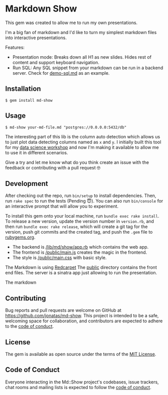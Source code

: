 # Markdown Show

This gem was created to allow me to run my own presentations.

I'm a big fan of markdown and I'd like to turn my simplest markdown files into
interactive presentations.

Features:

* Presentation mode: Breaks down all H1 as new slides. Hides rest of content and support keyboard navigation.
* Run SQL: Any SQL snippet from your markdown can be run in a backend server.
    Check for [demo-sql.md](./demo-sql.md) as an example.

## Installation

    $ gem install md-show

## Usage

    $ md-show your-md-file.md "postgres://0.0.0.0:5432/db"

The interesting part of this lib is the column auto detection which allows us to
just plot data detecting columns named as `x` and `y`. I initially built this tool
for my [data science workshop](https://github.com/jonatas/sql-data-science-training)
and now I'm making it available to allow me to use it in different scenarios.

Give a try and let me know what do you think create an issue with the feedback or
contributing with a pull request 🤓

## Development

After checking out the repo, run `bin/setup` to install dependencies.
Then, run `rake spec` to run the tests (Pending 😇).
You can also run `bin/console` for an interactive prompt that will allow you to experiment.

To install this gem onto your local machine, run `bundle exec rake install`. To release a new version, update the version number in `version.rb`, and then run `bundle exec rake release`, which will create a git tag for the version, push git commits and the created tag, and push the `.gem` file to [rubygems.org](https://rubygems.org).

- The backend is [/lib/md/show/app.rb]() which contains the web app.
- The frontend is [/public/main.js]() creates the magic in the frontend.
- The style is [/public/main.css]() with basic style.

The Markdown is using [Redcarpet](https://github.com/vmg/redcarpet)
The [public](./public) directory contains the front end files. The server is a
sinatra app just allowing to run the presentation.

The markdown 

## Contributing

Bug reports and pull requests are welcome on GitHub at https://github.com/jonatas/md-show. This project is intended to be a safe, welcoming space for collaboration, and contributors are expected to adhere to the [code of conduct](https://github.com/jonatas/md-show/blob/main/CODE_OF_CONDUCT.md).

## License

The gem is available as open source under the terms of the [MIT License](https://opensource.org/licenses/MIT).

## Code of Conduct

Everyone interacting in the Md::Show project's codebases, issue trackers, chat rooms and mailing lists is expected to follow the [code of conduct](https://github.com/jonatas/md-show/blob/main/CODE_OF_CONDUCT.md).
